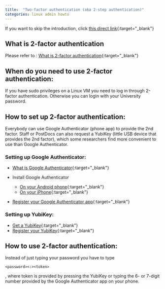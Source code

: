 ```yaml
---
title:  "Two-factor authentication (aka 2-step authentication)"
categories: linux admin howto
---
```


If you want to skip the introduction, click [this direct link](https://mytoken.auckland.ac.nz){:target="_blank"}

## What is 2-factor authentication

Please refer to : [What is 2-factor authentication](https://superuoa.custhelp.com/app/answers/detail/a_id/7442/kw/two%20factor%20authentication){:target="_blank"}

## When do you need to use 2-factor authentication:

If you have sudo privileges on a Linux VM you need to log in through 2-factor authentication. Otherwise you can login with your University password.


## How to set up 2-factor authentication:

Everybody can use Google Authenticator (phone app) to provide the 2nd factor. Staff or PostDocs can also request a YubiKey (little USB device that provides the 2nd factor), which some researchers find more convenient to use than Google Authenticator.

### Setting up Google Authenticator:

- [What is Google Authenticator](https://superuoa.custhelp.com/app/answers/detail/a_id/7576/kw/Google%20Authenticator){:target="_blank"}

- Install Google Authenticator
    - [On your Android phone](https://superuoa.custhelp.com/app/answers/detail/a_id/7666/kw/Google%20Authenticator){:target="_blank"}
    - [On your iPhone](https://superuoa.custhelp.com/app/answers/detail/a_id/7569/kw/Google%20Authenticator){:target="_blank"}

- [Register your Google Authenticator app](https://superuoa.custhelp.com/app/answers/detail/a_id/7564/kw/Google%20Authenticator/related/1){:target="_blank"}

### Setting up YubiKey:

- [Get a YubiKey](https://superuoa.custhelp.com/app/answers/detail/a_id/7459/kw/YubiKey/related/1){:target="_blank"}
- [Register your YubiKey](https://superuoa.custhelp.com/app/answers/detail/a_id/7581/kw/Google%20Authenticator/related/1){:target="_blank"}


## How to use 2-factor authentication:

Instead of just typing your password you have to type 
```
<password><:><token>
```
, where token is provided by pressing the YubiKey or typing the 6- or 7-digit number provided by the Google Authenticator app on your phone.

